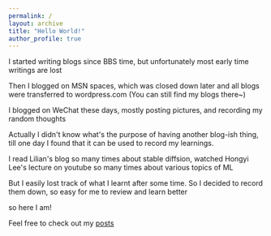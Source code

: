 ```yaml
---
permalink: /
layout: archive
title: "Hello World!"
author_profile: true
---
```


I started writing blogs since BBS time, but unfortunately most early time writings are lost  
  
Then I blogged on MSN spaces, which was closed down later and all blogs were transferred to wordpress.com (You can still find my blogs there~)    

I blogged on WeChat these days, mostly posting pictures, and recording my random thoughts

Actually I didn't know what's the purpose of having another blog-ish thing, till one day I found that it can be used to record my learnings.

I read Lilian's blog so many times about stable diffsion, watched Hongyi Lee's lecture on youtube so many times about various topics of ML

But I easily lost track of what I learnt after some time. So I decided to record them down, so easy for me to review and learn better
 
so here I am!

Feel free to check out my [posts](https://kylehh.github.io/posts/)
